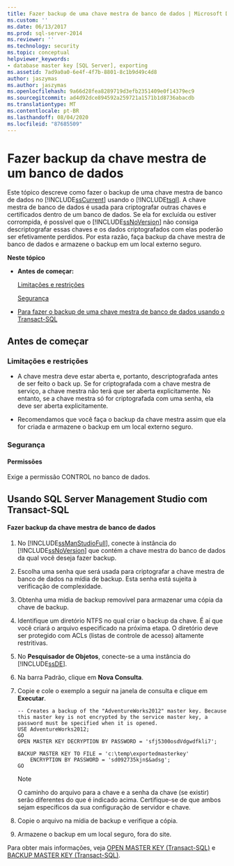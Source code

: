 ```yaml
---
title: Fazer backup de uma chave mestra de banco de dados | Microsoft Docs
ms.custom: ''
ms.date: 06/13/2017
ms.prod: sql-server-2014
ms.reviewer: ''
ms.technology: security
ms.topic: conceptual
helpviewer_keywords:
- database master key [SQL Server], exporting
ms.assetid: 7ad9a0a0-6e4f-4f7b-8801-8c1b9d49c4d8
author: jaszymas
ms.author: jaszymas
ms.openlocfilehash: 9a66d28fea8289719d3efb2351409e0f14379ec9
ms.sourcegitcommit: ad4d92dce894592a259721a1571b1d8736abacdb
ms.translationtype: MT
ms.contentlocale: pt-BR
ms.lasthandoff: 08/04/2020
ms.locfileid: "87685509"
---
```

# <a name="back-up-a-database-master-key"></a>Fazer backup da chave mestra de um banco de dados
  Este tópico descreve como fazer o backup de uma chave mestra de banco de dados no [!INCLUDE[ssCurrent](../../../includes/sscurrent-md.md)] usando o [!INCLUDE[tsql](../../../includes/tsql-md.md)]. A chave mestra de banco de dados é usada para criptografar outras chaves e certificados dentro de um banco de dados. Se ela for excluída ou estiver corrompida, é possível que o [!INCLUDE[ssNoVersion](../../../includes/ssnoversion-md.md)] não consiga descriptografar essas chaves e os dados criptografados com elas poderão ser efetivamente perdidos. Por esta razão, faça backup da chave mestra de banco de dados e armazene o backup em um local externo seguro.  
  
 **Neste tópico**  
  
-   **Antes de começar:**  
  
     [Limitações e restrições](#Restrictions)  
  
     [Segurança](#Security)  
  
-   [Para fazer o backup de uma chave mestra de banco de dados usando o Transact-SQL](#Procedure)  
  
##  <a name="before-you-begin"></a><a name="BeforeYouBegin"></a> Antes de começar  
  
###  <a name="limitations-and-restrictions"></a><a name="Restrictions"></a> Limitações e restrições  
  
-   A chave mestra deve estar aberta e, portanto, descriptografada antes de ser feito o back up. Se for criptografada com a chave mestra de serviço, a chave mestra não terá que ser aberta explicitamente. No entanto, se a chave mestra só for criptografada com uma senha, ela deve ser aberta explicitamente.  
  
-   Recomendamos que você faça o backup da chave mestra assim que ela for criada e armazene o backup em um local externo seguro.  
  
###  <a name="security"></a><a name="Security"></a> Segurança  
  
####  <a name="permissions"></a><a name="Permissions"></a> Permissões  
 Exige a permissão CONTROL no banco de dados.  
  
##  <a name="using-sql-server-management-studio-with-transact-sql"></a><a name="Procedure"></a>Usando SQL Server Management Studio com Transact-SQL  
  
#### <a name="to-back-up-the-database-master-key"></a>Fazer backup da chave mestra de banco de dados  
  
1.  No [!INCLUDE[ssManStudioFull](../../../includes/ssmanstudiofull-md.md)], conecte à instância do [!INCLUDE[ssNoVersion](../../../includes/ssnoversion-md.md)] que contém a chave mestra do banco de dados da qual você deseja fazer backup.  
  
2.  Escolha uma senha que será usada para criptografar a chave mestra de banco de dados na mídia de backup. Esta senha está sujeita à verificação de complexidade.  
  
3.  Obtenha uma mídia de backup removível para armazenar uma cópia da chave de backup.  
  
4.  Identifique um diretório NTFS no qual criar o backup da chave. É aí que você criará o arquivo especificado na próxima etapa. O diretório deve ser protegido com ACLs (listas de controle de acesso) altamente restritivas.  
  
5.  No **Pesquisador de Objetos**, conecte-se a uma instância do [!INCLUDE[ssDE](../../../includes/ssde-md.md)].  
  
6.  Na barra Padrão, clique em **Nova Consulta**.  
  
7.  Copie e cole o exemplo a seguir na janela de consulta e clique em **Executar**.  
  
    ```  
    -- Creates a backup of the "AdventureWorks2012" master key. Because this master key is not encrypted by the service master key, a password must be specified when it is opened.  
    USE AdventureWorks2012;   
    GO  
    OPEN MASTER KEY DECRYPTION BY PASSWORD = 'sfj5300osdVdgwdfkli7';   
  
    BACKUP MASTER KEY TO FILE = 'c:\temp\exportedmasterkey'   
        ENCRYPTION BY PASSWORD = 'sd092735kjn$&adsg';   
    GO  
    ```  
  
    > [!NOTE]  
    >  O caminho do arquivo para a chave e a senha da chave (se existir) serão diferentes do que é indicado acima. Certifique-se de que ambos sejam específicos da sua configuração de servidor e chave.  
  
8.  Copie o arquivo na mídia de backup e verifique a cópia.  
  
9. Armazene o backup em um local seguro, fora do site.  
  
 Para obter mais informações, veja [OPEN MASTER KEY &#40;Transact-SQL&#41;](/sql/t-sql/statements/open-master-key-transact-sql) e [BACKUP MASTER KEY &#40;Transact-SQL&#41;](/sql/t-sql/statements/backup-master-key-transact-sql).  
  
  

